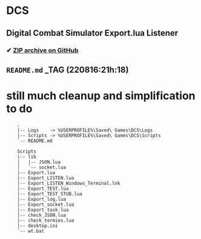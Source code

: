 # DCS

## Digital Combat Simulator Export.lua Listener

### ✔ [ZIP archive on GitHub](../../archive/master.zip)

## `README.md` _TAG (220816:21h:18)

# still much cleanup and simplification to do

<!--
}!!tree --dirsfirst          | sed -e 's/^/    /'
}!!tree --dirsfirst Scripts/ | sed -e 's/^/    /'
-->
```
    .
    |-- Logs    -> %USERPROFILE%\Saved\ Games\DCS\Logs
    |-- Scripts -> %USERPROFILE%\Saved\ Games\DCS\Scripts
    `-- README.md

    Scripts
    |-- lib
    |   |-- JSON.lua
    |   `-- socket.lua
    |-- Export.lua
    |-- Export_LISTEN.lua
    |-- Export_LISTEN_Windows_Terminal.lnk
    |-- Export_TEST.lua
    |-- Export_TEST_STUB.lua
    |-- Export_log.lua
    |-- Export_socket.lua
    |-- Export_task.lua
    |-- check_JSON.lua
    |-- check_termios.lua
    |-- desktop.ini
    `-- wt.bat

```
